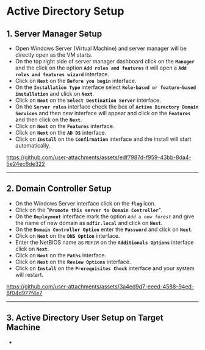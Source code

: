 # Active Directory Setup


## 1. Server Manager Setup

- Open Windows Server (Virtual Machine) and server manager will be directly open as the VM starts.
- On the top right side of server manager dashboard click on the **`Manager`** and the click on the option **`Add roles and features`**
  it will open a **`Add roles and features wizard`** interface.
- Click on **`Next`** on the **`Before you begin`** interface.
- On the **`Installation Type`** interface select **`Role-based or feature-based installation`** and click on **`Next`**.
- Click on **`Next`** on the **`Select Destination Server`** interface.
- On the **`Server roles`** interface check the box of **`Active Directory Domain Services`** and then new interface will appear and
  click on the **`Features`** and then click on the **`Next`**.
- Click on **`Next`** on the **`Features`** interface.
- Click on **`Next`** on the **`AD DS`** interface.
- Click on **`Install`** on the **`Confirmation`** interface and the install will start automatically.
 
https://github.com/user-attachments/assets/edf7987d-f959-43bb-8da4-5e24ec6de322

---

## 2. Domain Controller Setup

- On the Windows Server interface click on the **`flag`** icon.
- Click on the "**`Promote this server to Domain Controller`**".
- On the **`Deployment`** interface mark the option *`Add a new forest`* and give the name of new domain as **`mdfir.local`**
  and click on **`Next`**.
- On the **`Domain Controller Option`** enter the **`Password`** and click on **`Next`**.
- Click on **`Next`** on the **`DNS Option`** interface.
- Enter the NetBIOS name as *`MDFIR`* on the **`Additionals Options`** interface click on **`Next`**.
- Click on **`Next`** on the **`Paths`** interface.
- Click on **`Next`** on the **`Review Options`** interface.
- Click on **`Install`** on the **`Prerequisites Check`** interface and your system will restart.

https://github.com/user-attachments/assets/3a4ed9d7-eeed-4588-94ed-6f04d977f4e7

---

## 3. Active Directory User Setup on Target Machine

- 
